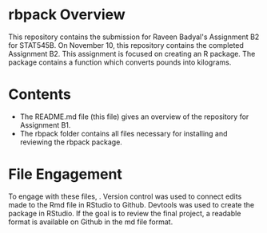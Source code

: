 # rbpack Overview
This repository contains the submission for Raveen Badyal's Assignment B2 for STAT545B. On November 10, this repository contains the completed Assignment B2. This assignment is focused on creating an R package. The package contains a function which converts pounds into kilograms.

# Contents
- The README.md file (this file) gives an overview of the repository for Assignment B1.
- The rbpack folder contains all files necessary for installing and reviewing the rbpack package.

# File Engagement
To engage with these files, . Version control was used to connect edits made to the Rmd file in RStudio to Github. Devtools was used to create the package in RStudio. If the goal is to review the final project, a readable format is available on Github in the md file format.
